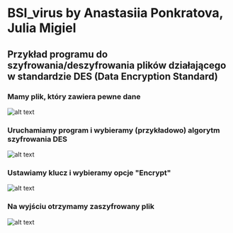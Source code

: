 # BSI_virus by Anastasiia Ponkratova, Julia Migiel
## Przykład programu do szyfrowania/deszyfrowania plików działającego w standardzie DES (Data Encryption Standard)

### Mamy plik, który zawiera pewne dane
![alt text](https://github.com/s20488/BSI_virus/blob/main/screenshots/unencrypted_file.png?raw=true)

### Uruchamiamy program i wybieramy (przykładowo) algorytm szyfrowania DES
![alt text](https://github.com/s20488/BSI_virus/blob/main/screenshots/program_start.png?raw=true)

### Ustawiamy klucz i wybieramy opcje "Encrypt"
![alt text](https://github.com/s20488/BSI_virus/blob/main/screenshots/encryption_start.png?raw=true)

### Na wyjściu otrzymamy zaszyfrowany plik
![alt text](https://github.com/s20488/BSI_virus/blob/main/screenshots/encrypted_file.png?raw=true)
